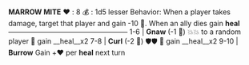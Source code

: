 __**MARROW MITE**__
❤️ : 8
💰 : 1d5 lesser
Behavior: When a player takes damage, target that player and gain -10 🎲. When an ally dies gain  __heal__
—————————————————
1-6   | **Gnaw** (-1 🎲) 💥💥 to a random player 🔀 gain __heal__x2
7-8   | **Curl** (-2 🎲) 🛡️🛡️ 🔀 gain __heal__x2
9-10 | **Burrow** Gain +:heart: per __heal__ next turn
